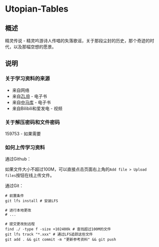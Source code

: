 # Utopian-Tables

## 概述

精灵传说 - 精灵吟游诗人传唱的失落歌谣，关于那段尘封的历史，那个奇迹的时代，以及那幅空想的愿景。

## 说明

### 关于学习资料的来源

* 来自网络
* 来自[ZLIB](https://zh.zlibrary.org/) - 电子书
* 来自[中马库](https://www.marxists.org/chinese/) - 电子书
* 来自Bilibili和爱发电 - 视频

### 关于解压密码和文件密码

159753 - 如果需要

### 如何上传学习资料

通过Github：

如果文件大小不超过100M，可以直接点击页面右上角的`Add file > Upload files`按钮在线上传文件。

通过Git：

```shell
# 前置条件
git lfs install # 安装LFS

# 进行本地更改
# ...

# 提交更改到远程
find ./ -type f -size +102400k # 查找超过100M的文件
git lfs track "*.xxx" # 通过LFS追踪这些文件
git add . && git commit -m "更新参考资料" && git push
```

